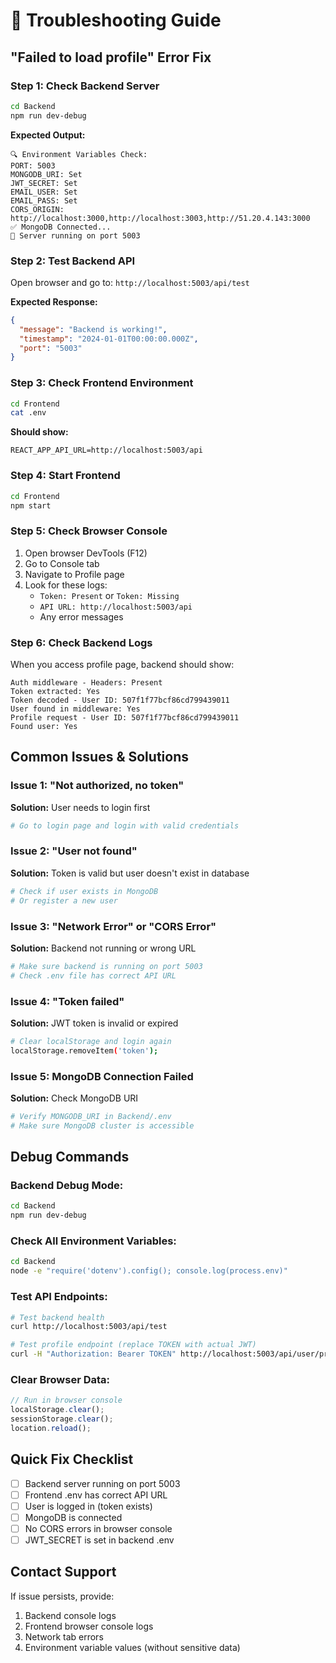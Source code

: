 # 🔧 Troubleshooting Guide

## "Failed to load profile" Error Fix

### Step 1: Check Backend Server
```bash
cd Backend
npm run dev-debug
```

**Expected Output:**
```
🔍 Environment Variables Check:
PORT: 5003
MONGODB_URI: Set
JWT_SECRET: Set
EMAIL_USER: Set
EMAIL_PASS: Set
CORS_ORIGIN: http://localhost:3000,http://localhost:3003,http://51.20.4.143:3000
✅ MongoDB Connected...
🚀 Server running on port 5003
```

### Step 2: Test Backend API
Open browser and go to: `http://localhost:5003/api/test`

**Expected Response:**
```json
{
  "message": "Backend is working!",
  "timestamp": "2024-01-01T00:00:00.000Z",
  "port": "5003"
}
```

### Step 3: Check Frontend Environment
```bash
cd Frontend
cat .env
```

**Should show:**
```
REACT_APP_API_URL=http://localhost:5003/api
```

### Step 4: Start Frontend
```bash
cd Frontend
npm start
```

### Step 5: Check Browser Console
1. Open browser DevTools (F12)
2. Go to Console tab
3. Navigate to Profile page
4. Look for these logs:
   - `Token: Present` or `Token: Missing`
   - `API URL: http://localhost:5003/api`
   - Any error messages

### Step 6: Check Backend Logs
When you access profile page, backend should show:
```
Auth middleware - Headers: Present
Token extracted: Yes
Token decoded - User ID: 507f1f77bcf86cd799439011
User found in middleware: Yes
Profile request - User ID: 507f1f77bcf86cd799439011
Found user: Yes
```

## Common Issues & Solutions

### Issue 1: "Not authorized, no token"
**Solution:** User needs to login first
```bash
# Go to login page and login with valid credentials
```

### Issue 2: "User not found"
**Solution:** Token is valid but user doesn't exist in database
```bash
# Check if user exists in MongoDB
# Or register a new user
```

### Issue 3: "Network Error" or "CORS Error"
**Solution:** Backend not running or wrong URL
```bash
# Make sure backend is running on port 5003
# Check .env file has correct API URL
```

### Issue 4: "Token failed"
**Solution:** JWT token is invalid or expired
```bash
# Clear localStorage and login again
localStorage.removeItem('token');
```

### Issue 5: MongoDB Connection Failed
**Solution:** Check MongoDB URI
```bash
# Verify MONGODB_URI in Backend/.env
# Make sure MongoDB cluster is accessible
```

## Debug Commands

### Backend Debug Mode:
```bash
cd Backend
npm run dev-debug
```

### Check All Environment Variables:
```bash
cd Backend
node -e "require('dotenv').config(); console.log(process.env)"
```

### Test API Endpoints:
```bash
# Test backend health
curl http://localhost:5003/api/test

# Test profile endpoint (replace TOKEN with actual JWT)
curl -H "Authorization: Bearer TOKEN" http://localhost:5003/api/user/profile
```

### Clear Browser Data:
```javascript
// Run in browser console
localStorage.clear();
sessionStorage.clear();
location.reload();
```

## Quick Fix Checklist

- [ ] Backend server running on port 5003
- [ ] Frontend .env has correct API URL
- [ ] User is logged in (token exists)
- [ ] MongoDB is connected
- [ ] No CORS errors in browser console
- [ ] JWT_SECRET is set in backend .env

## Contact Support

If issue persists, provide:
1. Backend console logs
2. Frontend browser console logs
3. Network tab errors
4. Environment variable values (without sensitive data)
